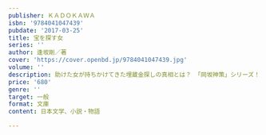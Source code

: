 ```yaml
---
publisher: ＫＡＤＯＫＡＷＡ
isbn: '9784041047439'
pubdate: '2017-03-25'
title: 宝を探す女
series: ''
author: 逢坂剛／著
cover: 'https://cover.openbd.jp/9784041047439.jpg'
volume: ''
description: 助けた女が持ちかけてきた埋蔵金探しの真相とは？ 「岡坂神策」シリーズ！
price: '680'
genre: ''
target: 一般
format: 文庫
content: 日本文学、小説・物語

---
```

